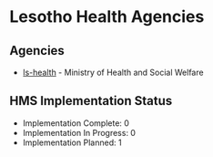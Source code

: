# Lesotho Health Agencies

## Agencies

- [ls-health](ls-health/index.md) - Ministry of Health and Social Welfare

## HMS Implementation Status

- Implementation Complete: 0
- Implementation In Progress: 0
- Implementation Planned: 1
